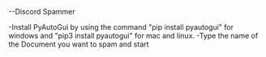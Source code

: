 --Discord Spammer

-Install PyAutoGui by using the command "pip install pyautogui" for windows and "pip3 install pyautogui" for mac and linux.
-Type the name of the Document you want to spam and start
